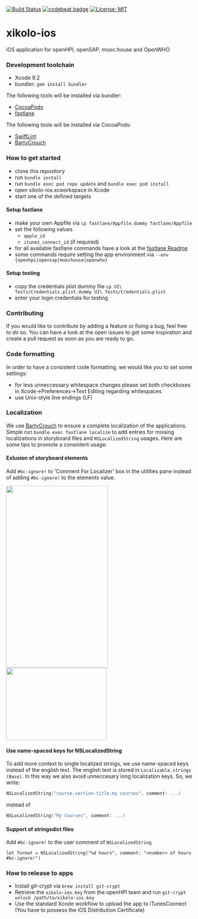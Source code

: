 [![Build Status](https://travis-ci.org/openHPI/xikolo-ios.svg?branch=dev)](https://travis-ci.org/openHPI/xikolo-ios)
[![codebeat badge](https://codebeat.co/badges/042d1ec1-67fb-40d5-8c9a-38cc843f26e1)](https://codebeat.co/projects/github-com-openhpi-xikolo-ios-dev)
[![License: MIT](https://img.shields.io/badge/License-MIT-yellow.svg)](https://opensource.org/licenses/MIT)

# xikolo-ios
iOS application for openHPI, openSAP, mooc.house and OpenWHO

### Development toolchain
- Xcode 9.2
- bundler: `gem install bundler`

The following tools will be installed via bundler:
- [CocoaPods](https://cocoapods.org/)
- [fastlane](https://fastlane.tools/)

The following tools will be installed via CocoaPods:
- [SwiftLint](https://github.com/realm/SwiftLint)
- [BartyCrouch](https://github.com/Flinesoft/BartyCrouch)

### How to get started
- clone this repository
- run `bundle install`
- run `bundle exec pod repo update` and `bundle exec pod install`
- open xikolo-ios.xcworkspace in Xcode
- start one of the defined targets

#### Setup fastlane
- make your own Appfile via `cp fastlane/Appfile.dummy fastlane/Appfile`
- set the following values
  - `apple_id`
  - `itunes_connect_id` (if required)
- for all available fastlane commands have a look at the [fastlane Readme](https://github.com/openHPI/xikolo-ios/tree/master/fastlane/)
- some commands require setting the app environment via `--env {openhpi|opensap|moochouse|openwho}`

#### Setup testing
- copy the credentials plist dummy file `cp UI\ Tests/Credentials.plist.dummy UI\ Tests/Credentials.plist`
- enter your login credentials for testing

### Contributing
If you would like to contribute by adding a feature or fixing a bug, feel free to do so. You can have a look at the open issues to get some inspiration and create a pull request as soon as you are ready to go.

### Code formatting
In order to have a consistent code formatting, we would like you to set some settings:
- for less unneccessary whitespace changes please set both checkboxes in Xcode->Preferences->Text Editing regarding whitespaces
- use Unix-style line endings (LF)

### Localization
We use [BartyCrouch](https://github.com/Flinesoft/BartyCrouch) to ensure a complete localization of the applications. Simple run `bundle exec fastlane localize` to add entries for missing localizations in storyboard files and `NSLocalizedString` usages. Here are some tips to promote a consistent usage:

#### Exlusion of storyboard elements
Add `#bc-ignore!` to 'Comment For Localizer' box in the utilities pane instead of adding `#bc-ignore!` to the elements value.
<div>
	<img src="https://raw.githubusercontent.com/Flinesoft/BartyCrouch/stable/IB-Comment-Exclusion-Example1.png" width="275px" height="491px">
	<img src="https://raw.githubusercontent.com/Flinesoft/BartyCrouch/stable/IB-Comment-Exclusion-Example2.png" width="272px" height="195px">
</div>

#### Use name-spaced keys for NSLocalizedString
To add more context to single localized strings, we use name-spaced keys instead of the english text. The english text is stored in `Localizable.strings (Base)`. In this way we also avoid unneccesary long localization keys. So, we write:
```swift
NSLocalizedString("course.section-title.my courses", comment: ...)
```
instead of
```swift
NSLocalizedString("My Courses", comment: ...)
```

#### Support of stringsdict files
Add `#bc-ignore!` to the user comment of `NSLocalizedString`
```
let format = NSLocalizedString("%d hours", comment: "<number> of hours #bc-ignore!")
```

### How to release to apps
- Install git-crypt via `brew install git-crypt`
- Retrieve the `xikolo-ios.key` from the openHPI team and run `git-crypt unlock /path/to/xikolo-ios.key`
- Use the standard Xcode workflow to upload the app to iTunesConnect (You have to possess the iOS Distribution Certificate)

